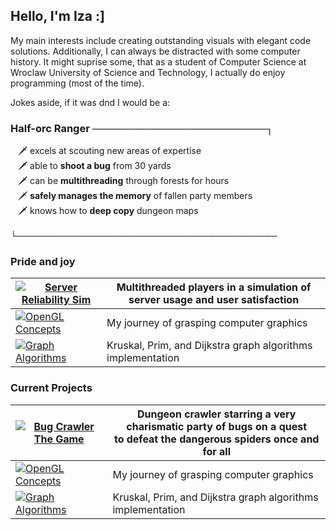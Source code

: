## Hello, I'm Iza :]

My main interests include creating outstanding visuals with elegant code solutions. Additionally, I can always be distracted with some computer history. It might suprise some, that as a student of Computer Science at Wroclaw University of Science and Technology, I actually do enjoy programming (most of the time).

Jokes aside, if it was dnd I would be a:

### Half-orc Ranger ────────────────────────┐
&nbsp;&nbsp;&nbsp;🗡️ excels at scouting new areas of expertise <br>
&nbsp;&nbsp;&nbsp;🗡️ able to __shoot a bug__ from 30 yards <br>
&nbsp;&nbsp;&nbsp;🗡️ can be __multithreading__ through forests for hours <br>
&nbsp;&nbsp;&nbsp;🗡️ __safely manages the memory__ of fallen party members <br>
&nbsp;&nbsp;&nbsp;🗡️ knows how to **deep copy** dungeon maps <br> <br>
└──────────────────────────────────────────
<br>

<h3>Pride and joy</h3>

| [![Server Reliability Sim](https://img.shields.io/badge/Server_Reliability_Sim-red?style=flat&logo=github)](https://github.com/sevna90377/Server_Reliability_Sim) | Multithreaded players in a simulation of server usage and user satisfaction |
|---|---|
| [![OpenGL Concepts](https://img.shields.io/badge/OpenGL_Concepts-red?style=flat&logo=github)](https://github.com/sevna90377/OpenGL_concepts) | My journey of grasping computer graphics |
| [![Graph Algorithms](https://img.shields.io/badge/Graph_Algorithms-red?style=flat&logo=github)](https://github.com/sevna90377/AZO_graph_algorithms) | Kruskal, Prim, and Dijkstra graph algorithms implementation |

<h3>Current Projects</h3>

| [![Bug Crawler The Game](https://img.shields.io/badge/Bug_Crawler_The_Game-orange?style=flat&logo=github)](https://github.com/sevna90377/BugCrawler-Game) | Dungeon crawler starring a very charismatic party of bugs on a quest <br> to defeat the dangerous spiders once and for all |
|---|---|
| [![OpenGL Concepts](https://img.shields.io/badge/OpenGL_Concepts-red?style=flat&logo=github)](https://github.com/sevna90377/OpenGL_concepts) | My journey of grasping computer graphics |
| [![Graph Algorithms](https://img.shields.io/badge/Graph_Algorithms-red?style=flat&logo=github)](https://github.com/sevna90377/AZO_graph_algorithms) | Kruskal, Prim, and Dijkstra graph algorithms implementation |



<br><br>
<!--
![GitHub Stats](https://github-readme-stats.vercel.app/api?username=sevna90377&show_icons=true&theme=merko) <!-- maroongold gruvbox_light-->


<!--  COLOR SCHEMES
no 1
--eerie-black: #1E1E1Fff;
--battleship-gray: #8A8D90ff;
--bole: #7A4031ff;
--jet: #36312Dff;
--silver: #CBCED0ff; 
no 2
--platinum: #DEDEDCff;
--outer-space: #444B50ff;
--battleship-gray: #8A8D90ff;
--dim-gray: #766B63ff;
--bole: #7A4031ff;

-->

